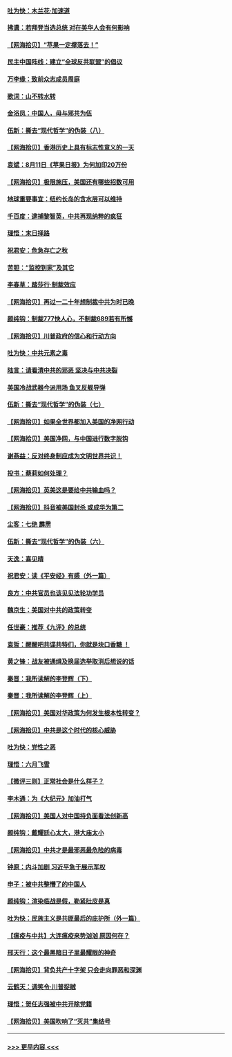 #### [吐为快：木兰花‧加速道](../pages/nsc993/n12327366.md?t=08132351) 
#### [拂潇：若拜登当选总统 对在美华人会有何影响](../pages/nsc993/n12295996.md?t=08132351) 
#### [【网海拾贝】“苹果一定撑落去！”](../pages/nsc993/n12326784.md?t=08132351) 
#### [民主中国阵线：建立“全球反共联盟”的倡议](../pages/nsc993/n12324177.md?t=08132351) 
#### [万李缘：致前众志成员周庭](../pages/nsc993/n12324635.md?t=08132351) 
#### [歌词：山不转水转](../pages/nsc993/n12324599.md?t=08132351) 
#### [金浴凤：中国人，毋与邪共为伍](../pages/nsc993/n12324257.md?t=08132351) 
#### [伍新：撕去“现代哲学”的伪装（八）](../pages/nsc993/n12324188.md?t=08132351) 
#### [【网海拾贝】香港历史上具有标志性意义的一天](../pages/nsc993/n12324021.md?t=08132351) 
#### [袁斌：8月11日《苹果日报》为何加印20万份](../pages/nsc993/n12323955.md?t=08132351) 
#### [【网海拾贝】极限施压，美国还有哪些招数可用](../pages/nsc993/n12322512.md?t=08132351) 
#### [地球重要事宜：纽约长岛的含水层可以维持](../pages/nsc993/n12321844.md?t=08132351) 
#### [千百度：逮捕黎智英，中共再现纳粹的疯狂](../pages/nsc993/n12321777.md?t=08132351) 
#### [理悟：末日择路](../pages/nsc993/n12320812.md?t=08132351) 
#### [祝君安：危急存亡之秋](../pages/nsc993/n12320795.md?t=08132351) 
#### [苦胆：“监控到家”及其它](../pages/nsc993/n12320751.md?t=08132351) 
#### [李春草：踏莎行·制裁效应](../pages/nsc993/n12318290.md?t=08132351) 
#### [【网海拾贝】再过一二十年想制裁中共为时已晚](../pages/nsc993/n12318195.md?t=08132351) 
#### [颜纯钩：制裁777快人心，不制裁689若有所憾](../pages/nsc993/n12316912.md?t=08132351) 
#### [【网海拾贝】川普政府的信心和行动方向](../pages/nsc993/n12316673.md?t=08132351) 
#### [吐为快：中共元素之毒](../pages/nsc993/n12316547.md?t=08132351) 
#### [陆言：请看清中共的邪恶 坚决与中共决裂](../pages/nsc993/n12315784.md?t=08132351) 
#### [美国冷战武器今派用场 鱼叉反舰导弹](../pages/nsc993/n12316258.md?t=08132351) 
#### [伍新：撕去“现代哲学”的伪装（七）](../pages/nsc993/n12315846.md?t=08132351) 
#### [【网海拾贝】如果全世界都加入美国的净网行动](../pages/nsc993/n12315588.md?t=08132351) 
#### [【网海拾贝】美国净网，与中国进行数字脱钩](../pages/nsc993/n12312813.md?t=08132351) 
#### [谢燕益：反对终身制应成为文明世界共识！](../pages/nsc993/n12310465.md?t=08132351) 
#### [投书：蔡莉如何处理？](../pages/nsc993/n12310224.md?t=08132351) 
#### [【网海拾贝】英美这是要给中共输血吗？](../pages/nsc993/n12307646.md?t=08132351) 
#### [【网海拾贝】抖音被美国封杀 或成华为第二](../pages/nsc993/n12305277.md?t=08132351) 
#### [尘客：七绝 霹雳](../pages/nsc993/n12304053.md?t=08132351) 
#### [伍新：撕去“现代哲学”的伪装（六）](../pages/nsc993/n12303243.md?t=08132351) 
#### [天逸：喜见晴](../pages/nsc993/n12303226.md?t=08132351) 
#### [祝君安：读《平安经》有感（外一篇）](../pages/nsc993/n12303170.md?t=08132351) 
#### [良方：中共官员也该见见法轮功学员](../pages/nsc993/n12302985.md?t=08132351) 
#### [魏京生：美国对中共的政策转变](../pages/nsc993/n12302929.md?t=08132351) 
#### [任世豪：推荐《九评》的总统](../pages/nsc993/n12302838.md?t=08132351) 
#### [袁哲：醒醒吧共谍共特们，你就是块口香糖 ！](../pages/nsc993/n12302678.md?t=08132351) 
#### [黄之锋：战友被通缉及换届选举取消后想说的话](../pages/nsc993/n12302681.md?t=08132351) 
#### [秦晋：我所读解的李登辉（下）](../pages/nsc993/n12302171.md?t=08132351) 
#### [秦晋：我所读解的李登辉（上）](../pages/nsc993/n12301979.md?t=08132351) 
#### [【网海拾贝】美国对华政策为何发生根本性转变？](../pages/nsc993/n12302091.md?t=08132351) 
#### [【网海拾贝】中共是这个时代的核心威胁](../pages/nsc993/n12300541.md?t=08132351) 
#### [吐为快：党性之恶](../pages/nsc993/n12300263.md?t=08132351) 
#### [理悟：六月飞雪](../pages/nsc993/n12300243.md?t=08132351) 
#### [【微评三则】正常社会是什么样子？](../pages/nsc993/n12300228.md?t=08132351) 
#### [李木通：为《大纪元》加油打气](../pages/nsc993/n12280363.md?t=08132351) 
#### [【网海拾贝】美国人对中国持负面看法创新高](../pages/nsc993/n12298720.md?t=08132351) 
#### [颜纯钩：戴耀廷心太大，港大庙太小](../pages/nsc993/n12297682.md?t=08132351) 
#### [【网海拾贝】中共才是最邪恶最危险的病毒](../pages/nsc993/n12296470.md?t=08132351) 
#### [钟原：内斗加剧 习近平急于展示军权](../pages/nsc993/n12292544.md?t=08132351) 
#### [申子：被中共整懵了的中国人](../pages/nsc993/n12291389.md?t=08132351) 
#### [颜纯钩：渲染临战是假，勒紧肚皮是真](../pages/nsc993/n12290945.md?t=08132351) 
#### [吐为快：民族主义是共匪最后的庇护所（外一篇）](../pages/nsc993/n12290887.md?t=08132351) 
#### [【瘟疫与中共】大连瘟疫来势汹汹 原因何在？](../pages/nsc993/n12287474.md?t=08132351) 
#### [邢天行：这个最黑暗日子里最耀眼的神奇](../pages/nsc993/n12289882.md?t=08132351) 
#### [【网海拾贝】背负共产十字架 只会走向罪恶和深渊](../pages/nsc993/n12288290.md?t=08132351) 
#### [云鹤天：调笑令·川普捉贼](../pages/nsc993/n12285672.md?t=08132351) 
#### [理悟：贺任志强被中共开除党籍](../pages/nsc993/n12285597.md?t=08132351) 
#### [【网海拾贝】美国吹响了“灭共”集结号](../pages/nsc993/n12284522.md?t=08132351) 

----
#### [ >>> 更早内容 <<< ](../indexes/nsc993-earlier.md)
